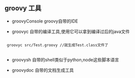 ## groovy 工具

- groovyConsole groovy自带的IDE

- groovyc 自带的编译工具,使用它可以拿到编译过后的java文件


```bash

 groovyc src/Test.groovy //就生成Test.class文件了
 
```


- groovysh  自带的shell类似于python,node这些脚本语言


- groovydoc 自带的文档生成工具





 



